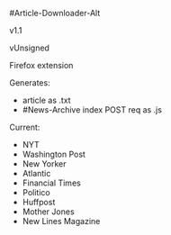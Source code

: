#Article-Downloader-Alt

v1.1

vUnsigned 

Firefox extension

Generates:

- article as .txt
- #News-Archive index POST req as .js

Current:

- NYT
- Washington Post
- New Yorker
- Atlantic
- Financial Times
- Politico
- Huffpost
- Mother Jones
- New Lines Magazine
